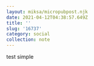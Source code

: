 ```yaml
---
layout: miksa/micropubpost.njk
date: 2021-04-12T04:38:57.649Z
title: ''
slug: '16737'
category: social
collection: note
---
```

test simple
